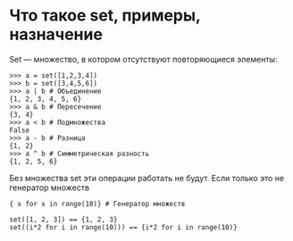 # Что такое set, примеры, назначение

Set — множество, в котором отсутствуют повторяющиеся элементы:
```
>>> a = set([1,2,3,4])
>>> b = set([3,4,5,6])
>>> a | b # Объединение
{1, 2, 3, 4, 5, 6}
>>> a & b # Пересечение
{3, 4}
>>> a < b # Подмножества
False
>>> a - b # Разница
{1, 2}
>>> a ^ b # Симметрическая разность
{1, 2, 5, 6}
```
Без множества set эти операции работать не будут. Если только это не генератор множеств
```
{ x for x in range(10)} # Генератор множеств

set([1, 2, 3]) == {1, 2, 3}
set((i*2 for i in range(10))) == {i*2 for i in range(10)}
```